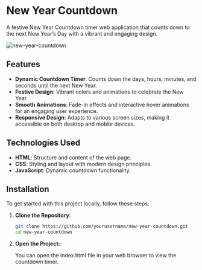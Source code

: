# New Year Countdown

A festive New Year Countdown timer web application that counts down to the next New Year’s Day with a vibrant and engaging design.

![new-year-countdown](https://github.com/user-attachments/assets/0d4ad469-1d21-4771-ad8a-8f64b5316ae3)

## Features

- **Dynamic Countdown Timer**: Counts down the days, hours, minutes, and seconds until the next New Year.
- **Festive Design**: Vibrant colors and animations to celebrate the New Year.
- **Smooth Animations**: Fade-in effects and interactive hover animations for an engaging user experience.
- **Responsive Design**: Adapts to various screen sizes, making it accessible on both desktop and mobile devices.

## Technologies Used

- **HTML**: Structure and content of the web page.
- **CSS**: Styling and layout with modern design principles.
- **JavaScript**: Dynamic countdown functionality.

## Installation

To get started with this project locally, follow these steps:

1. **Clone the Repository**:

   ```bash
   git clone https://github.com/yourusername/new-year-countdown.git
   cd new-year-countdown

2. **Open the Project:**:

   You can open the index.html file in your web browser to view the countdown timer. 
